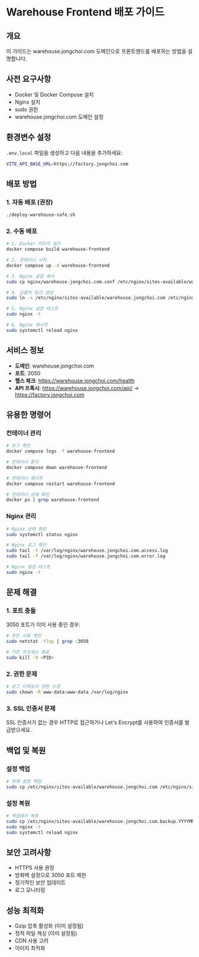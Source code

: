 # Warehouse Frontend 배포 가이드

## 개요

이 가이드는 warehouse.jongchoi.com 도메인으로 프론트엔드를 배포하는 방법을 설명합니다.

## 사전 요구사항

- Docker 및 Docker Compose 설치
- Nginx 설치
- sudo 권한
- warehouse.jongchoi.com 도메인 설정

## 환경변수 설정

`.env.local` 파일을 생성하고 다음 내용을 추가하세요:

```bash
VITE_API_BASE_URL=https://factory.jongchoi.com
```

## 배포 방법

### 1. 자동 배포 (권장)

```bash
./deploy-warehouse-safe.sh
```

### 2. 수동 배포

```bash
# 1. Docker 이미지 빌드
docker compose build warehouse-frontend

# 2. 컨테이너 시작
docker compose up -d warehouse-frontend

# 3. Nginx 설정 복사
sudo cp nginx/warehouse.jongchoi.com.conf /etc/nginx/sites-available/warehouse.jongchoi.com

# 4. 심볼릭 링크 생성
sudo ln -s /etc/nginx/sites-available/warehouse.jongchoi.com /etc/nginx/sites-enabled/

# 5. Nginx 설정 테스트
sudo nginx -t

# 6. Nginx 재시작
sudo systemctl reload nginx
```

## 서비스 정보

- **도메인**: warehouse.jongchoi.com
- **포트**: 3050
- **헬스 체크**: https://warehouse.jongchoi.com/health
- **API 프록시**: https://warehouse.jongchoi.com/api/ → https://factory.jongchoi.com

## 유용한 명령어

### 컨테이너 관리

```bash
# 로그 확인
docker compose logs -f warehouse-frontend

# 컨테이너 중지
docker compose down warehouse-frontend

# 컨테이너 재시작
docker compose restart warehouse-frontend

# 컨테이너 상태 확인
docker ps | grep warehouse-frontend
```

### Nginx 관리

```bash
# Nginx 상태 확인
sudo systemctl status nginx

# Nginx 로그 확인
sudo tail -f /var/log/nginx/warehouse.jongchoi.com.access.log
sudo tail -f /var/log/nginx/warehouse.jongchoi.com.error.log

# Nginx 설정 테스트
sudo nginx -t
```

## 문제 해결

### 1. 포트 충돌

3050 포트가 이미 사용 중인 경우:

```bash
# 포트 사용 확인
sudo netstat -tlnp | grep :3050

# 기존 프로세스 종료
sudo kill -9 <PID>
```

### 2. 권한 문제

```bash
# 로그 디렉토리 권한 수정
sudo chown -R www-data:www-data /var/log/nginx
```

### 3. SSL 인증서 문제

SSL 인증서가 없는 경우 HTTP로 접근하거나 Let's Encrypt를 사용하여 인증서를 발급받으세요.

## 백업 및 복원

### 설정 백업

```bash
# 현재 설정 백업
sudo cp /etc/nginx/sites-available/warehouse.jongchoi.com /etc/nginx/sites-available/warehouse.jongchoi.com.backup.$(date +%Y%m%d_%H%M%S)
```

### 설정 복원

```bash
# 백업에서 복원
sudo cp /etc/nginx/sites-available/warehouse.jongchoi.com.backup.YYYYMMDD_HHMMSS /etc/nginx/sites-available/warehouse.jongchoi.com
sudo nginx -t
sudo systemctl reload nginx
```

## 보안 고려사항

- HTTPS 사용 권장
- 방화벽 설정으로 3050 포트 제한
- 정기적인 보안 업데이트
- 로그 모니터링

## 성능 최적화

- Gzip 압축 활성화 (이미 설정됨)
- 정적 파일 캐싱 (이미 설정됨)
- CDN 사용 고려
- 이미지 최적화
